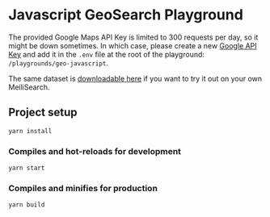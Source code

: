 # Javascript GeoSearch Playground

The provided Google Maps API Key is limited to 300 requests per day, so it might be down sometimes. In which case, please create a new [Google API Key](https://developers.google.com/maps/documentation/javascript/get-api-key) and add it in the `.env` file at the root of the playground: `/playgrounds/geo-javascript`.

The same dataset is [downloadable here](https://github.com/meilisearch/datasets/tree/main/datasets/world_cities) if you want to try it out on your own MeiliSearch.

## Project setup

```
yarn install
```

### Compiles and hot-reloads for development
```
yarn start
```

### Compiles and minifies for production
```
yarn build
```
